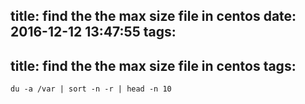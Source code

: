 title: find the the max size file in centos
date: 2016-12-12 13:47:55
tags:
---
title: find the the max size file in centos
tags:
---
```
du -a /var | sort -n -r | head -n 10
```